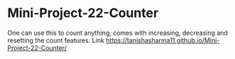 # Mini-Project-22-Counter
One can use this to count anything, comes with increasing, decreasing and resetting the count features.
Link  https://tanishasharma11.github.io/Mini-Project-22-Counter/
